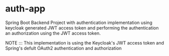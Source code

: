 # auth-app
Spring Boot Backend Project with authentication implementation using keycloak generated JWT access token and performing the authentication an authorization using the JWT access token.

NOTE ::: This implementation is using the Keycloak's JWT access token and Spring's defult OAuth2 authentication and authorization
